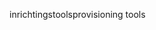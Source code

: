 <span data-ttu-id="7035e-101">inrichtingstools</span><span class="sxs-lookup"><span data-stu-id="7035e-101">provisioning tools</span></span>